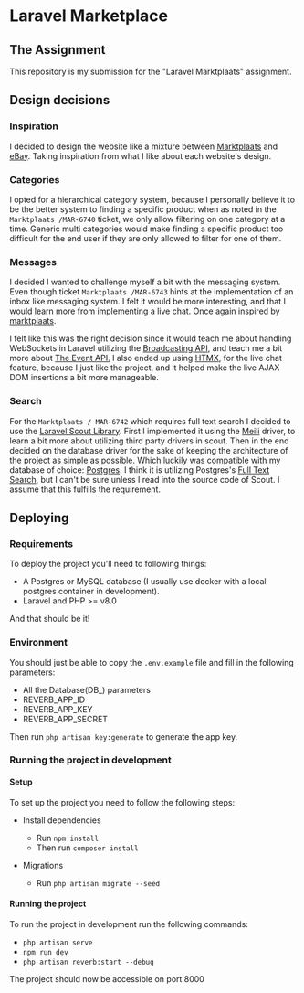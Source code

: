# Laravel Marketplace

## The Assignment

This repository is my submission for the "Laravel Marktplaats" assignment.

## Design decisions 


### Inspiration
I decided to design the website like a mixture between [Marktplaats](marktplaats.nl) and [eBay](ebay.nl).
Taking inspiration from what I like about each website's design. 

### Categories
I opted for a hierarchical category system, because I personally believe it to be the better system to finding a 
specific product when as noted in the `Marktplaats /MAR-6740` ticket,
we only allow filtering on one category at a time. Generic multi categories would make finding a specific product too difficult
for the end user if they are only allowed to filter for one of them.

### Messages
I decided I wanted to challenge myself a bit with the messaging system.
Even though ticket `Marktplaats /MAR-6743` hints at the implementation of an inbox like messaging system.
I felt it would be more interesting, and that I would learn more from implementing a live chat. 
Once again inspired by [marktplaats](marktplaats.nl).

I felt like this was the right decision since it would teach me about handling WebSockets in Laravel utilizing the 
[Broadcasting API](https://laravel.com/docs/12.x/broadcasting), and teach me a bit more about [The Event API.](https://laravel.com/docs/12.x/events#main-content)
I also ended up using [HTMX](https://htmx.org/), for the live chat feature, because I just like the project,
and it helped make the live AJAX DOM insertions a bit more manageable.

### Search
For the `Marktplaats / MAR-6742` which requires full text search I decided to use the [Laravel Scout Library](https://laravel.com/docs/12.x/scout#main-content). First I implemented it using the [Meili](https://www.meilisearch.com/) driver, to learn a bit more about utilizing third party drivers in scout. Then in the end decided on the database driver for the sake of keeping the architecture
of the project as simple as possible. Which luckily was compatible with my database of choice: [Postgres](https://www.postgresql.org/).
I think it is utilizing Postgres's [Full Text Search](https://www.postgresql.org/docs/current/textsearch.html), but I can't be sure unless I read into the source code of Scout. I assume that this fulfills the requirement. 

## Deploying

### Requirements
To deploy the project you'll need to following things:
- A Postgres or MySQL database (I usually use docker with a local postgres container in development).
- Laravel and PHP >= v8.0

And that should be it!

### Environment

You should just be able to copy the `.env.example` file and fill in the following parameters:
- All the Database(DB_) parameters
- REVERB_APP_ID
- REVERB_APP_KEY
- REVERB_APP_SECRET

Then run `php artisan key:generate` to generate the app key.

### Running the project in development

#### Setup

To set up the project you need to follow the following steps:

- Install dependencies
    - Run `npm install`
    - Then run `composer install`

- Migrations
    - Run `php artisan migrate --seed`

#### Running the project

To run the project in development run the following commands:
- `php artisan serve`
- `npm run dev`
- `php artisan reverb:start --debug`

The project should now be accessible on port 8000
